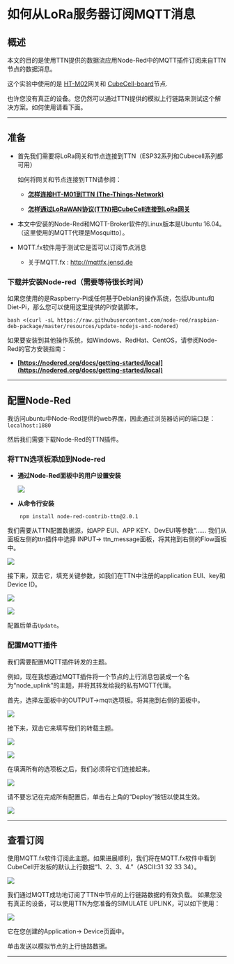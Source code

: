 # 如何从LoRa服务器订阅MQTT消息

## 概述

本文的目的是使用TTN提供的数据流应用Node-Red中的MQTT插件订阅来自TTN节点的数据消息。

这个实验中使用的是 [HT-M02](https://heltec.org/project/ht-m02/)网关和 [CubeCell-board](https://heltec.org/project/htcc-ab01/)节点.

也许您没有真正的设备。您仍然可以通过TTN提供的模拟上行链路来测试这个解决方案。如何使用请看下面。

----------
## 准备

- 首先我们需要将LoRa网关和节点连接到TTN（ESP32系列和Cubecell系列都可用）

  如何将网关和节点连接到TTN请参阅：

  - **[怎样连接HT-M01到TTN (The-Things-Network)](https://heltec-automation.readthedocs.io/zh_CN/latest/gateway/ht-m01/connect_to_server.html)**
  
  - **[怎样通过LoRaWAN协议(TTN)把CubeCell连接到LoRa网关](https://heltec-automation.readthedocs.io/zh_CN/latest/cubecell/lorawan/connect_to_gateway.html)**
  
- 本文中安装的Node-Red和MQTT-Broker软件的Linux版本是Ubuntu 16.04。（这里使用的MQTT代理是Mosquitto）。

- MQTT.fx软件用于测试它是否可以订阅节点消息

  - 关于MQTT.fx : http://mqttfx.jensd.de 

### 下载并安装Node-red（需要等待很长时间）

如果您使用的是Raspberry-Pi或任何基于Debian的操作系统，包括Ubuntu和Diet-Pi，那么您可以使用这里提供的Pi安装脚本。

```Shell
bash <(curl -sL https://raw.githubusercontent.com/node-red/raspbian-deb-package/master/resources/update-nodejs-and-nodered)
```

如果要安装到其他操作系统，如Windows、RedHat、CentOS，请参阅Node-Red的官方安装指南：

  - **[https://nodered.org/docs/getting-started/local](https://nodered.org/docs/getting-started/local)**

------------------
## 配置Node-Red

我访问ubuntu中Node-Red提供的web界面，因此通过浏览器访问的端口是：`localhost:1880`

然后我们需要下载Node-Red的TTN插件。

### 将TTN选项板添加到Node-red

  - **通过Node-Red面板中的用户设置安装**

    ![](img/subscribe_mqtt_messages/01.png)

  - **从命令行安装**
```Shell
    npm install node-red-contrib-ttn@2.0.1
```
我们需要从TTN配置数据源，如APP EUI、APP KEY、DevEUI等参数“……
我们从面板左侧的ttn插件中选择 INPUT-> ttn_message面板，将其拖到右侧的Flow面板中。

![](img/subscribe_mqtt_messages/13.png)

接下来，双击它，填充关键参数，如我们在TTN中注册的application EUI、key和Device ID。

![](img/subscribe_mqtt_messages/03.png)

![](img/subscribe_mqtt_messages/04.png)

配置后单击`Update`。

### 配置MQTT插件

我们需要配置MQTT插件转发的主题。

例如，现在我想通过MQTT插件将一个节点的上行消息包装成一个名为“node_uplink”的主题，并将其转发给我的私有MQTT代理。

首先，选择左面板中的OUTPUT->mqtt选项板。将其拖到右侧的面板中。

![](img/subscribe_mqtt_messages/05.png)

接下来，双击它来填写我们的转载主题。

![](img/subscribe_mqtt_messages/06.png)

![](img/subscribe_mqtt_messages/07.png)



在填满所有的选项板之后，我们必须将它们连接起来。

![](img/subscribe_mqtt_messages/08.png)

请不要忘记在完成所有配置后，单击右上角的“Deploy”按钮以使其生效。

![](img/subscribe_mqtt_messages/09.png)

------------------
## 查看订阅

使用MQTT.fx软件订阅此主题。如果进展顺利，我们将在MQTT.fx软件中看到CubeCell开发板的默认上行数据“1、2、3、4.”（ASCII:31 32 33 34）。

![](img/subscribe_mqtt_messages/10.png)

我们通过MQTT成功地订阅了TTN中节点的上行链路数据的有效负载。
如果您没有真正的设备，可以使用TTN为您准备的SIMULATE UPLINK，可以如下使用：

![](img/subscribe_mqtt_messages/11.png)

它在您创建的Application-> Device页面中。

单击发送以模拟节点的上行链路数据。

---------------------